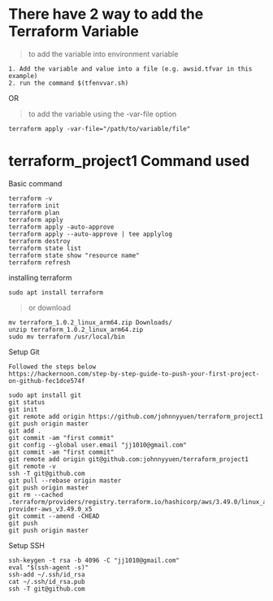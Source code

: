 # There have 2 way to add the Terraform Variable
> to add the variable into environment variable
```
1. Add the variable and value into a file (e.g. awsid.tfvar in this example)
2. run the command $(tfenvvar.sh)
```
OR
> to add the variable using the -var-file option
```
terraform apply -var-file="/path/to/variable/file"
```

# terraform_project1 Command used

Basic command
```
terraform -v
terraform init
terraform plan
terraform apply
terraform apply -auto-approve
terraform apply --auto-approve | tee applylog
terraform destroy
terraform state list
terraform state show "resource name"
terraform refresh
```
installing terraform
```
sudo apt install terraform
```
> or download
```
mv terraform_1.0.2_linux_arm64.zip Downloads/
unzip terraform_1.0.2_linux_arm64.zip 
sudo mv terraform /usr/local/bin
```
  
Setup Git
 ```
 Followed the steps below
 https://hackernoon.com/step-by-step-guide-to-push-your-first-project-on-github-fec1dce574f

sudo apt install git
git status
git init
git remote add origin https://github.com/johnnyyuen/terraform_project1
git push origin master
git add .
git commit -am "first commit"
git config --global user.email "jj1010@gmail.com"
git commit -am "first commit"
git remote add origin git@github.com:johnnyyuen/terraform_project1
git remote -v
ssh -T git@github.com
git pull --rebase origin master
git push origin master
git rm --cached .terraform/providers/registry.terraform.io/hashicorp/aws/3.49.0/linux_arm64/terraform-provider-aws_v3.49.0_x5
git commit --amend -CHEAD
git push
git push origin master
```
Setup SSH
```
ssh-keygen -t rsa -b 4096 -C "jj1010@gmail.com"
eval "$(ssh-agent -s)"
ssh-add ~/.ssh/id_rsa
cat ~/.ssh/id_rsa.pub
ssh -T git@github.com
  ```
